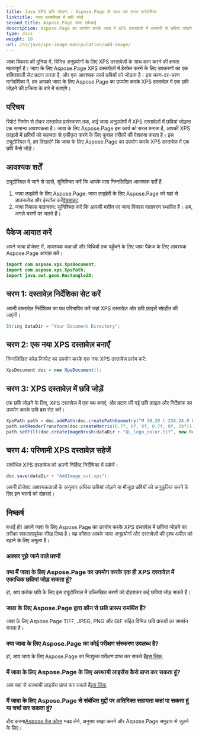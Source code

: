 ```yaml
---
title: Java XPS छवि जोड़ना - Aspose.Page के साथ एक सरल मार्गदर्शिका
linktitle: जावा एक्सपीएस में छवि जोड़ें
second_title: Aspose.Page जावा एपीआई
description: Aspose.Page का उपयोग करके जावा में XPS दस्तावेज़ों में आसानी से छवियां जोड़ने का तरीका जानें। इस चरण-दर-चरण मार्गदर्शिका के साथ अपने दस्तावेज़ प्रसंस्करण को उन्नत करें।
type: docs
weight: 10
url: /hi/java/xps-image-manipulation/add-image/
---
```

जावा विकास की दुनिया में, विभिन्न अनुप्रयोगों के लिए XPS दस्तावेज़ों के साथ काम करने की क्षमता महत्वपूर्ण है। जावा के लिए Aspose.Page XPS दस्तावेज़ों में हेरफेर करने के लिए उपकरणों का एक शक्तिशाली सेट प्रदान करता है, और एक आवश्यक कार्य छवियों को जोड़ना है। इस चरण-दर-चरण मार्गदर्शिका में, हम आपको जावा के लिए Aspose.Page का उपयोग करके XPS दस्तावेज़ में एक छवि जोड़ने की प्रक्रिया के बारे में बताएंगे।
## परिचय
रिपोर्ट निर्माण से लेकर दस्तावेज़ प्रसंस्करण तक, कई जावा अनुप्रयोगों में XPS दस्तावेज़ों में छवियां जोड़ना एक सामान्य आवश्यकता है। जावा के लिए Aspose.Page इस कार्य को सरल बनाता है, आपकी XPS फ़ाइलों में छवियों को सहजता से एकीकृत करने के लिए कुशल तरीकों की पेशकश करता है। इस ट्यूटोरियल में, हम दिखाएंगे कि जावा के लिए Aspose.Page का उपयोग करके XPS दस्तावेज़ में एक छवि कैसे जोड़ें।
## आवश्यक शर्तें
ट्यूटोरियल में जाने से पहले, सुनिश्चित करें कि आपके पास निम्नलिखित आवश्यक शर्तें हैं:
1.  जावा लाइब्रेरी के लिए Aspose.Page: जावा लाइब्रेरी के लिए Aspose.Page को यहां से डाउनलोड और इंस्टॉल करें[वेबसाइट](https://releases.aspose.com/page/java/).
2. जावा विकास वातावरण: सुनिश्चित करें कि आपकी मशीन पर जावा विकास वातावरण स्थापित है।
अब, अगले चरणों पर चलते हैं।
## पैकेज आयात करें
अपने जावा प्रोजेक्ट में, आवश्यक कक्षाओं और विधियों तक पहुँचने के लिए जावा पैकेज के लिए आवश्यक Aspose.Page आयात करें।
```java
import com.aspose.xps.XpsDocument;
import com.aspose.xps.XpsPath;
import java.awt.geom.Rectangle2D;
```
## चरण 1: दस्तावेज़ निर्देशिका सेट करें
अपनी दस्तावेज़ निर्देशिका का पथ परिभाषित करें जहां XPS दस्तावेज़ और छवि फ़ाइलें संग्रहीत की जाएंगी।
```java
String dataDir = "Your Document Directory";
```
## चरण 2: एक नया XPS दस्तावेज़ बनाएँ
निम्नलिखित कोड स्निपेट का उपयोग करके एक नया XPS दस्तावेज़ प्रारंभ करें:
```java
XpsDocument doc = new XpsDocument();
```
## चरण 3: XPS दस्तावेज़ में छवि जोड़ें
एक छवि जोड़ने के लिए, XPS दस्तावेज़ में एक पथ बनाएं, और प्रदान की गई छवि फ़ाइल और निर्देशांक का उपयोग करके छवि ब्रश सेट करें।
```java
XpsPath path = doc.addPath(doc.createPathGeometry("M 30,20 l 258.24,0 0,56.64 -258.24,0 Z"));
path.setRenderTransform(doc.createMatrix(0.7f, 0f, 0f, 0.7f, 0f, 20f));
path.setFill(doc.createImageBrush(dataDir + "QL_logo_color.tif", new Rectangle2D.Double(0f, 0f, 258.24f, 56.64f), new Rectangle2D.Double(50f, 20f, 193.68f, 42.48f)));
```
## चरण 4: परिणामी XPS दस्तावेज़ सहेजें
संशोधित XPS दस्तावेज़ को अपनी निर्दिष्ट निर्देशिका में सहेजें।
```java
doc.save(dataDir + "AddImage_out.xps");
```
अपनी प्रोजेक्ट आवश्यकताओं के अनुसार अधिक छवियां जोड़ने या मौजूदा छवियों को अनुकूलित करने के लिए इन चरणों को दोहराएं।
## निष्कर्ष
बधाई हो! आपने जावा के लिए Aspose.Page का उपयोग करके XPS दस्तावेज़ में छवियां जोड़ने का तरीका सफलतापूर्वक सीख लिया है। यह कौशल आपके जावा अनुप्रयोगों और दस्तावेज़ों की दृश्य अपील को बढ़ाने के लिए अमूल्य है।
### अक्सर पूछे जाने वाले प्रश्नों
### क्या मैं जावा के लिए Aspose.Page का उपयोग करके एक ही XPS दस्तावेज़ में एकाधिक छवियां जोड़ सकता हूं?
हां, आप प्रत्येक छवि के लिए इस ट्यूटोरियल में उल्लिखित चरणों को दोहराकर कई छवियां जोड़ सकते हैं।
### जावा के लिए Aspose.Page द्वारा कौन से छवि प्रारूप समर्थित हैं?
जावा के लिए Aspose.Page TIFF, JPEG, PNG और GIF सहित विभिन्न छवि प्रारूपों का समर्थन करता है।
### क्या जावा के लिए Aspose.Page का कोई परीक्षण संस्करण उपलब्ध है?
 हां, आप जावा के लिए Aspose.Page का निःशुल्क परीक्षण प्राप्त कर सकते हैं[इस लिंक](https://releases.aspose.com/).
### मैं जावा के लिए Aspose.Page के लिए अस्थायी लाइसेंस कैसे प्राप्त कर सकता हूं?
 आप यहां से अस्थायी लाइसेंस प्राप्त कर सकते हैं[इस लिंक](https://purchase.aspose.com/temporary-license/).
### मैं जावा के लिए Aspose.Page से संबंधित मुद्दों पर अतिरिक्त सहायता कहां पा सकता हूं या चर्चा कर सकता हूं?
 दौरा करना[Aspose.पेज फोरम](https://forum.aspose.com/c/page/39) मदद लेने, अनुभव साझा करने और Aspose.Page समुदाय से जुड़ने के लिए।